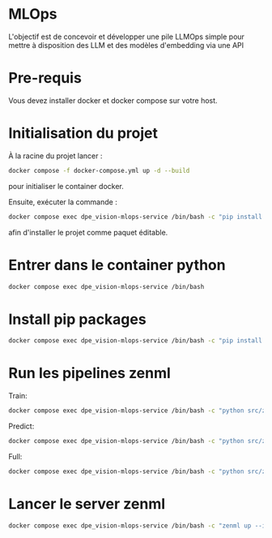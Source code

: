 # MLOps
L'objectif est de concevoir et développer une pile LLMOps simple pour mettre à disposition des LLM et des modèles d'embedding via une API

# Pre-requis
Vous devez installer docker et docker compose sur votre host.

# Initialisation du projet
À la racine du projet lancer :
```bash
docker compose -f docker-compose.yml up -d --build
```
pour initialiser le container docker.

Ensuite, exécuter la commande :
```bash
docker compose exec dpe_vision-mlops-service /bin/bash -c "pip install -e ."
```
afin d'installer le projet comme paquet éditable.


# Entrer dans le container python
```bash
docker compose exec dpe_vision-mlops-service /bin/bash
```

# Install pip packages
```bash
docker compose exec dpe_vision-mlops-service /bin/bash -c "pip install -r requirements.txt"
```

# Run les pipelines zenml
Train:
```bash
docker compose exec dpe_vision-mlops-service /bin/bash -c "python src/zenml_train.py"
```

Predict:
```bash
docker compose exec dpe_vision-mlops-service /bin/bash -c "python src/zenml_predict.py"
```

Full:
```bash
docker compose exec dpe_vision-mlops-service /bin/bash -c "python src/zenml_full.py"
```

# Lancer le server zenml
```bash
docker compose exec dpe_vision-mlops-service /bin/bash -c "zenml up --ip-address 0.0.0.0 --port 8237"
```
